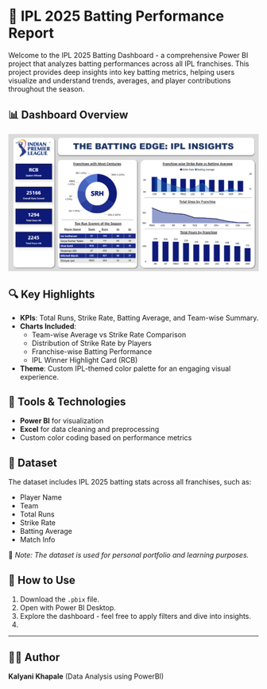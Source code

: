 # 🏏 IPL 2025 Batting Performance Report

Welcome to the IPL 2025 Batting Dashboard - a comprehensive Power BI project that analyzes batting performances across all IPL franchises. This project provides deep insights into key batting metrics, helping users visualize and understand trends, averages, and player contributions throughout the season.

## 📊 Dashboard Overview

![IPL Dashboard](https://github.com/Kalyanikhapale/IPL-2025--Batting-Dashboard/blob/main/IPL%20Dashboard%20Image.png)

## 🔍 Key Highlights

- **KPIs**: Total Runs, Strike Rate, Batting Average, and Team-wise Summary.
- **Charts Included**:
  - Team-wise Average vs Strike Rate Comparison
  - Distribution of Strike Rate by Players
  - Franchise-wise Batting Performance
  - IPL Winner Highlight Card (RCB)
- **Theme**: Custom IPL-themed color palette for an engaging visual experience.

## 💼 Tools & Technologies

- **Power BI** for visualization  
- **Excel** for data cleaning and preprocessing  
- Custom color coding based on performance metrics  

## 📁 Dataset

The dataset includes IPL 2025 batting stats across all franchises, such as:
- Player Name
- Team
- Total Runs
- Strike Rate
- Batting Average
- Match Info

📌 _Note: The dataset is used for personal portfolio and learning purposes._

## 📌 How to Use

1. Download the `.pbix` file.
2. Open with Power BI Desktop.
3. Explore the dashboard - feel free to apply filters and dive into insights.
4. 
-----
## 👩‍💻 Author

**Kalyani Khapale**
(Data Analysis using PowerBI)

